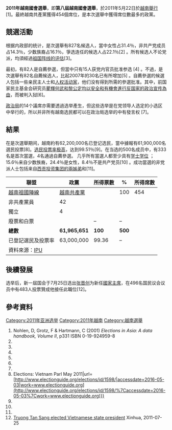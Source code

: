 **2011年越南國會選舉**，即**第八屆越南國會選舉**，於2011年5月22日於[越南舉行](https://zh.wikipedia.org/wiki/越南 "wikilink")\[1\]。最終越南共產黨獲得454個席位，是本次選舉中獲得席位數最多的政黨。

## 競選活動

根据内政部的统计，是次選舉有827名候选人，當中女性占31.4％，非共产党成员占14.3％，少数族裔占16.1％，爭选连任的候选人占22.1％\[2\] 。所有候选人不论党派，均須經過[祖国阵线的评估](../Page/越南祖國陣線.md "wikilink")\[3\]。

最初，有82人是自薦參選，但當中只有15人获党内官员批准参选 \[4\] 。不過，是次選舉有82名自薦候选人，比起2007年的30名已有所增加\[5\] 。自薦參選的候選人包括一些亲民主人士和[人权活动家](https://zh.wikipedia.org/wiki/人权活动家 "wikilink")，他们没有得到所需的參選批准。其中，前国家民主基金会研究员[瞿輝何武和](https://zh.wikipedia.org/wiki/瞿輝何武 "wikilink")[黎公定均以安全和有機會進行反国家的政治宣传為由](https://zh.wikipedia.org/wiki/黎公定 "wikilink")，而被判入狱\[6\]。

[政治局](../Page/政治局.md "wikilink")的14个議席亦需要透過选举產生，但这些选举是在党领导人选定的小选区中举行的，所以并非所有越南选民都可以在政治局选举的中有發言权 \[7\]。

## 結果

在是次選舉期间，越南約有62,200,000名已登记选民，當中據報有61,900,000名選民投票\[8\]。[选民投票率极高](../Page/投票率.md "wikilink")，达到99.51％\[9\]。在当选的500名成员中，有333名是首次當選，4名通過自薦參選。 几乎所有當選人都至少具有[学士学位](https://zh.wikipedia.org/wiki/學士 "wikilink") ；15.6％来自少数族裔，24.4％是女性，8.4％不是共产党员\[10\] 。成功當選的非党派人士包括来自[西贡投资集团的兩姊弟](https://zh.wikipedia.org/wiki/西贡投资集团 "wikilink")和\[11\]。

| 聯盟                                                                   | 政黨                                                      | 所得票數    | %       | 所得席數 |
| -------------------------------------------------------------------- | ------------------------------------------------------- | ------- | ------- | ---- |
| [越南祖國陣線](../Page/越南祖國陣線.md "wikilink")                               | [越南共產黨](https://zh.wikipedia.org/wiki/越南共產黨 "wikilink") |         | 100     | 454  |
| 非共產黨員                                                                | 42                                                      |         |         |      |
| 獨立                                                                   | 4                                                       |         |         |      |
| 廢票和白票                                                                |                                                         | –       | –       |      |
| **總數**                                                               | **61,965,651**                                          | **100** | **500** |      |
| 已登記選民及投票率                                                            | 63,000,000                                              | 99.36   | –       |      |
| 資料來源：[IPU](http://archive.ipu.org/parline-e/reports/arc/2349_11.htm) |                                                         |         |         |      |

## 後續發展

选举后，新一屆国会于7月25日选出[张晋创](../Page/张晋创.md "wikilink")为新任[國家主席](https://zh.wikipedia.org/wiki/越南國家主席 "wikilink")，在496名国民议会议员中有483人投票贊成他接任此職位\[12\]。

## 參考資料

[Category:2011年亚洲选举](https://zh.wikipedia.org/wiki/Category:2011年亚洲选举 "wikilink") [Category:2011年越南](https://zh.wikipedia.org/wiki/Category:2011年越南 "wikilink") [Category:越南選舉](https://zh.wikipedia.org/wiki/Category:越南選舉 "wikilink")

1.  Nohlen, D, Grotz, F & Hartmann, C (2001) *Elections in Asia: A data handbook, Volume II*, p331 ISBN 0-19-924959-8
2.
3.
4.
5.
6.
7.
8.   Elections: Vietnam Parl May 2011|url=[http://www.electionguide.org/elections/id/1598/|accessdate=2016-05-03|work=www.electionguide.org](http://www.electionguide.org/elections/id/1598/%7Caccessdate=2016-05-03%7Cwork=www.electionguide.org)}}
9.
10.
11.
12. [Truong Tan Sang elected Vietnamese state president](http://english.peopledaily.com.cn/90001/90777/90851/7451057.html) Xinhua, 2011-07-25